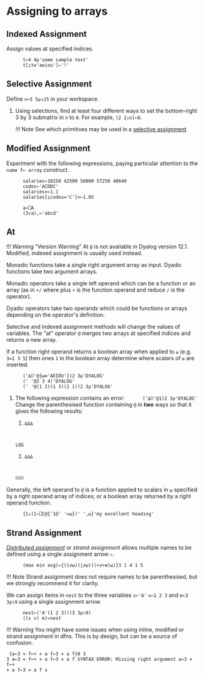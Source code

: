 # Assigning to arrays

## Indexed Assignment
Assign values at specified indices.

```APL
      t←4 4⍴'some sample text'
      t[⍸t∊'aeiou']←'!'
```

## Selective Assignment
Define `n←5 5⍴⍳25` in your workspace.

1. Using selections, find at least four different ways to set the bottom-right 3 by 3 submatrix in `n` to `0`.
	For example, `(2 2↓n)←0`.

	!!! Note
		See which primitives may be used in a <a href='http://help.dyalog.com/latest/#Language/Primitive%20Functions/Assignment%20Selective.htm?Highlight=selective%20assignment'>selective assignment</a>

## Modified Assignment
Experiment with the following expressions, paying particular attention to the `name f← array` construct.

```APL
      salaries←18250 42500 56000 57250 48640
      codes←'ACDDC'
      salaries×←1.1
      salaries[⍸codes='C']×←1.05

      a←⎕A
      (3↑a),←'abcd'
```

## At

!!! Warning "Version Warning"
	At `@` is not available in Dyalog version 12.1. Modified, indexed assignment is usually used instead.

Monadic functions take a single right argument array as input. Dyadic functions take two argument arrays.

Monadic operators take a single left operand which can be a function or an array (as in `+/` where plus `+` is the function operand and reduce `/` is the operator). 

Dyadic operators take two operands which could be functions or arrays depending on the operator's definition.

Selective and indexed assignment methods will change the values of variables. The "at" operator `@` merges two arrays at specified indices and returns a new array.

If a function right operand returns a boolean array when applied to `⍵` (e.g. `3=1 3 5`) then ones `1` in the boolean array determine where scalars of `⍺` are inserted.

```APL
      ('∆⍥'@{⍵∊'AEIOU'})2 3⍴'DYALOG'
      (' '@2 3 4)'DYALOG'
      (' '@(1 2)(1 3)(2 1))2 3⍴'DYALOG'
```

1. The following expression contains an error:
	`      ('∆⍥'@1)2 3⍴'DYALOG'`
	Change the parenthesised function containing `@` in **two** ways so that it gives the following results:
	1. <pre><code>∆∆∆
	LOG</code></pre>
	1. <pre><code>∆∆∆
	⍥⍥⍥</code></pre>

Generally, the left operand to `@` is a function applied to scalars in `⍵` specified by a right operand array of indices; or a boolean array returned by a right operand function. 

```APL
      {1↓(1∘⎕C@{¯1⌽' '=⍵})' ',⍵}'my excellent heading'
```

## Strand Assignment
[*Distributed assignment*]() or *strand assignment* allows multiple names to be defined using a single assignment arrow `←`.

```APL
      (max min avg)←{(⌈⌿⍵)(⌊⌿⍵)((+⌿÷≢)⍵)}3 1 4 1 5
```

!!! Note
	Strand assignment does not require names to be parenthesised, but we strongly recommend it for clarity.

We can assign items in `nest` to the three variables `s←'A'` `v←1 2 3` and `m←3 3⍴⍳9` using a single assignment arrow.

```APL
      nest←('A'(1 2 3))(3 3⍴⍳9)
      ((s v) m)←nest
```

!!! Warning
	You might have some issues when using inline, modified or strand assignment in dfns. This is by design, but can be a source of confusion.
	<pre><code class="language-APL">      {a←3 ⋄ f←+ ⋄ a f←3 ⋄ a f}⍬
	3 3
	      a←3 ⋄ f←+ ⋄ a f←3 ⋄ a f
	SYNTAX ERROR: Missing right argument
	      a←3 ⋄ f←+ ⋄ a f←3 ⋄ a f
	                            ∧
	</code></pre>